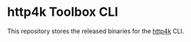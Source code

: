 # http4k Toolbox CLI

This repository stores the released binaries for the [http4k](https://http4k.org) CLI.
